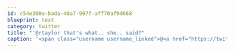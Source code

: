 ```yaml
---
id: c54e300e-bada-40a7-997f-aff70af9d668
blueprint: text
category: twitter
title: "'@rtaylor that's what.. she.. said?"
caption: '<span class="username username_linked">@<a href="https://twitter.com/rtaylor" title="Elon Musk">rtaylor</a></span> that''s what.. she.. said?'
---
```

